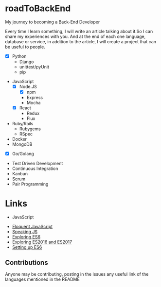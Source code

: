 # roadToBackEnd
My journey to becoming a Back-End Developer

Every time I learn something, I will write an article talking about it.So I can share my experiences with you.
And at the end of each one language, database or service, in addition to the article, I will create a project that can be useful to people.

* [x] Python
	*  Django
	*  unittest/pyUnit
	*  pip
*  JavaScript
	* [x] Node.JS
		* [x] npm
		*  Express
		*  Mocha
	* [x] React
		*  Redux
		*  Flux
*  Ruby/Rails
	*  Rubygems
	*  RSpec
*  Docker
*  MongoDB
* [x] Go/Golang
*  Test Driven Development
*  Continuous Integration
*  Kanban
*  Scrum
*  Pair Programming

# Links
* JavaScript
 - [Eloquent JavaScript](http://braziljs.github.io/eloquente-javascript)
 - [Speaking JS](http://speakingjs.com/es5/index.html)
 - [Exploring ES6](http://exploringjs.com/es6/index.html)
 - [Exploring ES2016 and ES2017](http://exploringjs.com/es2016-es2017/)
 - [Setting up ES6](https://leanpub.com/setting-up-es6/read)

## Contributions
Anyone may be contributing, posting in the Issues any useful link of the languages mentioned in the README
